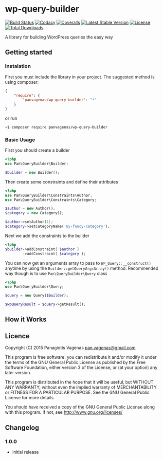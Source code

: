 # wp-query-builder

[![Build Status](https://img.shields.io/travis/panvagenas/wp-query-builder/master.svg?style=flat-square)](http://travis-ci.org/panvagenas/wp-query-builder)
[![Codacy](https://api.codacy.com/project/badge/41a8805d26f24a488fb70cd6cf5f23f3)](https://www.codacy.com/app/pan-vagenas/wp-query-builder)
[![Coveralls](https://img.shields.io/coveralls/panvagenas/wp-query-builder.svg?style=flat-square)](https://coveralls.io/github/panvagenas/wp-query-builder)
[![Latest Stable Version](https://img.shields.io/packagist/v/panvagenas/wp-query-builder.svg?style=flat-square)](https://packagist.org/packages/panvagenas/wp-query-builder)
[![License](https://img.shields.io/packagist/l/panvagenas/wp-query-builder.svg?style=flat-square)](https://packagist.org/packages/panvagenas/wp-query-builder)
[![Total Downloads](https://img.shields.io/packagist/dt/panvagenas/wp-query-builder.svg?style=flat-square)](https://packagist.org/packages/panvagenas/wp-query-builder)

A library for building WordPress queries the easy way

## Getting started

### Instalation

First you must include the library in your project. The suggested method is using composer:

```json
{
    "require": {
        "panvagenas/wp-query-builder": "*"
    }
}
```

or run 

```sh
~$ composer require panvagenas/wp-query-builder
```

### Basic Usage

First you should create a builder

```php
<?php
use Pan\QueryBuilder\Builder;

$builder = new Builder();
```

Then create some constraints and define their attributes

```php
<?php
use Pan\QueryBuilder\Constraints\Author;
use Pan\QueryBuilder\Constraints\Category;

$author = new Author();
$category = new Category();

$author->setAuthor(1);
$category->setCategoryName('my-fancy-category');
```

Next we add the constraints to the builder

```php
<?php
$builder->addConstraint( $author )
        ->addConstraint( $category );
```

You can now get an arguments array to pass to `WP_Query::__construct()` anytime by using the
`Builder::getQueryArgsArray()` method. Recommended way though is to use `Pan\QueryBuilder\Query` class

```php
<?php
use Pan\QueryBuilder\Query;

$query = new Query($builder);

$wpQueryResult = $query->getResult();
```

## How it Works

## Licence

Copyright (C) 2015 Panagiotis Vagenas <pan.vagenas@gmail.com>

This program is free software: you can redistribute it and/or modify
it under the terms of the GNU General Public License as published by
the Free Software Foundation, either version 3 of the License, or
(at your option) any later version.

This program is distributed in the hope that it will be useful,
but WITHOUT ANY WARRANTY; without even the implied warranty of
MERCHANTABILITY or FITNESS FOR A PARTICULAR PURPOSE.  See the
GNU General Public License for more details.

You should have received a copy of the GNU General Public License
along with this program.  If not, see http://www.gnu.org/licenses/

## Changelog

### 1.0.0

* Initial release
